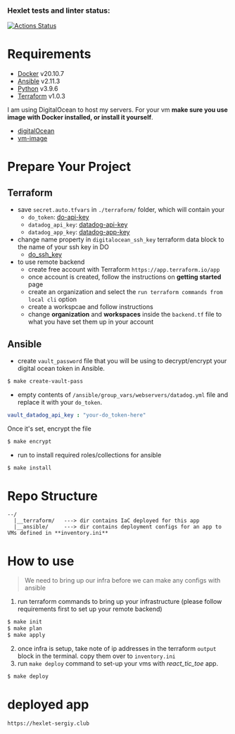 ### Hexlet tests and linter status:
[![Actions Status](https://github.com/FominSergiy/devops-for-programmers-project-lvl3/workflows/hexlet-check/badge.svg)](https://github.com/FominSergiy/devops-for-programmers-project-lvl3/actions)

# Requirements

- [Docker](https://www.docker.com/get-started) v20.10.7
- [Ansible](https://docs.ansible.com/ansible/latest/installation_guide/intro_installation.html) v2.11.3
- [Python](https://www.python.org/downloads/) v3.9.6
- [Terraform](https://www.terraform.io/downloads.html) v1.0.3

I am using DigitalOcean to host my servers. For your vm **make sure you use image with Docker installed, or install it yourself**.
- [digitalOcean](https://www.digitalocean.com/)
- [vm-image](https://marketplace.digitalocean.com/apps/docker)

# Prepare Your Project

## Terraform

- save `secret.auto.tfvars` in `./terraform/` folder, which will contain your
  - `do_token`: [do-api-key](https://hostlaunch.io/docs/how-to-get-a-digitalocean-api-key/)
  - `datadog_api_key`: [datadog-api-key](https://docs.datadoghq.com/account_management/api-app-keys/)
  - `datadog_app_key`: [datadog-app-key](https://docs.datadoghq.com/account_management/api-app-keys/#application-keys)
- change name property in `digitalocean_ssh_key` terraform data block to the name of your ssh key in DO
  - [do_ssh_key](https://docs.digitalocean.com/products/droplets/how-to/add-ssh-keys/)
- to use remote backend
  - create free account with Terraform `https://app.terraform.io/app`
  - once account is created, follow the instructions on **getting started** page
  - create an organization and select the `run terraform commands from local cli` option
  - create a workspcae and follow instructions
  - change **organization** and **workspaces** inside the `backend.tf` file to what you have set them up in your account

## Ansible

- create `vault_password` file that you will be using to decrypt/encrypt your digital ocean token in Ansible.

```Bash
$ make create-vault-pass
```

- empty contents of `/ansible/group_vars/webservers/datadog.yml` file and replace it with your `do_token`.

```yml
vault_datadog_api_key : "your-do_token-here"
```

Once it's set, encrypt the file

```Bash
$ make encrypt
```

- run to install required roles/collections for ansible

```bash
$ make install
```

# Repo Structure

```
--/
  |__terraform/   ---> dir contains IaC deployed for this app
  |__ansible/     ---> dir contains deployment configs for an app to VMs defined in **inventory.ini**

```

# How to use

> We need to bring up our infra before we can make any configs with ansible

1. run terraform commands to bring up your infrastructure (please follow requirements first to set up your remote backend)

```bash
$ make init
$ make plan
$ make apply
```
2. once infra is setup, take note of ip addresses in the terraform `output` block in the terminal. copy them over to `inventory.ini`
3. run `make deploy` command to set-up your vms with *react_tic_toe* app.

```bash
$ make deploy
```

# deployed app

`https://hexlet-sergiy.club`